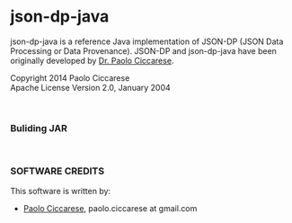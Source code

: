 json-dp-java
============

json-dp-java is a reference Java implementation of JSON-DP (JSON Data Processing or Data Provenance). 
JSON-DP and json-dp-java have been originally developed by [Dr. Paolo Ciccarese](http://www.paolociccarse.info).

Copyright 2014 Paolo Ciccarese<br/>
Apache License Version 2.0, January 2004

<br/>

### Buliding JAR



<br/>

### SOFTWARE CREDITS

This software is written by:

   - [Paolo Ciccarese](http://www.paolociccarse.info), paolo.ciccarese at gmail.com 